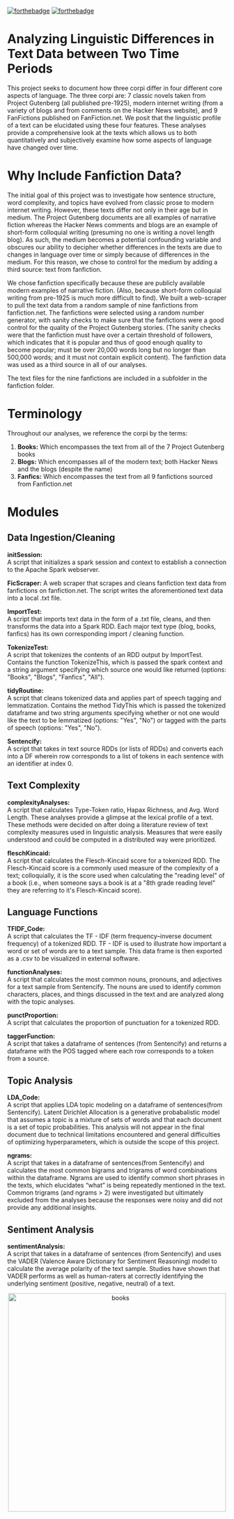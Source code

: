 [![forthebadge](https://forthebadge.com/images/badges/built-with-love.svg)](https://forthebadge.com) [![forthebadge](https://forthebadge.com/images/badges/powered-by-coffee.svg)](https://forthebadge.com)

# Analyzing Linguistic Differences in Text Data between Two Time Periods
This project seeks to document how three corpi differ in four different core aspects of language. The three corpi are: 7 classic novels taken from Project Gutenberg (all published pre-1925), modern internet writing (from a variety of blogs and from comments on the Hacker News website), and 9 FanFictions published on FanFiction.net. We posit that the linguistic profile of a text can be elucidated using these four features. These analyses provide a comprehensive look at the texts which allows us to both quantitatively and subjectively examine how some aspects of language have changed over time.

# Why Include Fanfiction Data?
The initial goal of this project was to investigate how sentence structure, word complexity, and topics have evolved from classic prose to modern internet writing. However, these texts differ not only in their age but in medium. The Project Gutenberg documents are all examples of narrative fiction whereas the Hacker News comments and blogs are an example of short-form colloquial writing (presuming no one is writing a novel length blog). As such, the medium becomes a potential confounding variable and obscures our ability to decipher whether differences in the texts are due to changes in language over time or simply because of differences in the medium. For this reason, we chose to control for the medium by adding a third source: text from fanfiction. 

We chose fanfiction specifically because these are publicly available modern examples of narrative fiction. (Also, because short-form colloquial writing from pre-1925 is much more difficult to find). We built a web-scraper to pull the text data from a random sample of nine fanfictions from fanfiction.net. The fanfictions were selected using a random number generator, with sanity checks to make sure that the fanfictions were a good control for the quality of the Project Gutenberg stories. (The sanity checks were that the fanfiction must have over a certain threshold of followers, which indicates that it is popular and thus of good enough quality to become popular; must be over 20,000 words long but no longer than 500,000 words; and it must not contain explicit content). The fanfiction data was used as a third source in all of our analyses. 

The text files for the nine fanfictions are included in a subfolder in the fanfiction folder. 

# Terminology

Throughout our analyses, we reference the corpi by the terms: 

1. **Books:** Which encompasses the text from all of the 7 Project Gutenberg books
2. **Blogs:** Which encompasses all of the modern text; both Hacker News and the blogs (despite the name)
3. **Fanfics:** Which encompasses the text from all 9 fanfictions sourced from Fanfiction.net

# Modules 
## Data Ingestion/Cleaning 
**initSession:**   
        A script that initializes a spark session and context to establish a connection to the Apache Spark webserver.   
        
**FicScraper:** 
              A web scraper that scrapes and cleans fanfiction text data from fanfictions on fanfiction.net. The script writes the aforementioned text data into a local .txt file. 
              
**ImportTest:**  
              A script that imports text data in the form of a .txt file, cleans, and then transforms the data into a Spark RDD. Each major text type (blog, books, fanfics) has its own corresponding import / cleaning function. 
              
**TokenizeTest:**   
              A script that tokenizes the contents of an RDD output by ImportTest. Contains the function TokenizeThis, which is passed the spark context and a string argument specifying which source one would like returned (options: "Books", "Blogs", "Fanfics", "All").
              
**tidyRoutine:**     
              A script that cleans tokenized data and applies part of speech tagging and lemmatization. Contains the method TidyThis which is passed the tokenized dataframe and two string arguments specifying whether or not one would like the text to be lemmatized (options: "Yes", "No") or tagged with the parts of speech (options: "Yes", "No").          
                
**Sentencify:**     
              A script that takes in text source RDDs (or lists of RDDs) and converts each into a DF wherein row corresponds to a list of tokens in each sentence with an identifier at index 0. 
              
## Text Complexity  
**complexityAnalyses:**   
              A script that calculates Type-Token ratio, Hapax Richness, and Avg. Word Length. These analyses provide a glimpse at the lexical profile of a text. These methods were decided on after doing a literature review of text complexity measures used in linguistic analysis. Measures that were easily understood and could be computed in a distributed way were prioritized.    
               
**fleschKincaid:**    
              A script that calculates the Flesch-Kincaid score for a tokenized RDD. The Flesch-Kincaid score is a commonly used measure of the complexity of a text; colloquially, it is the score used when calculating the "reading level" of a book (i.e., when someone says a book is at a "8th grade reading level" they are referring to it's Flesch-Kincaid score). 
              
## Language Functions

**TFIDF_Code:**    
        A script that calculates the TF - IDF (term frequency–inverse document frequency) of a tokenized RDD. TF - IDF is used to illustrate how important a word or set of words are to a text sample. This data frame is then exported as a .csv to be visualized in external software.

**functionAnalyses:**    
              A script that calculates the most common nouns, pronouns, and adjectives for a text sample from Sentencify. The nouns are used to identify common characters, places, and things discussed in the text and are analyzed along with the topic analyses. 
              
**punctProportion:**  
              A script that calculates the proportion of punctuation for a tokenized RDD. 
              
**taggerFunction:**  
              A script that takes a dataframe of sentences (from Sentencify) and returns a dataframe with the POS tagged where each row corresponds to a token from a source. 

## Topic Analysis  

**LDA_Code:**  
              A script that applies LDA topic modeling on a dataframe of sentences(from Sentencify). Latent Dirichlet Allocation is a generative probabalistic model that assumes a topic is a mixture of sets of words and that each document is a set of topic probabilities. This analysis will not appear in the final document due to technical limitations encountered and general difficulties of optimizing hyperparameters, which is outside the scope of this project.   

**ngrams:**    
              A script that takes in a dataframe of sentences(from Sentencify) and calculates the most common bigrams and trigrams of word combinations within the dataframe. Ngrams are used to identify common short phrases in the texts, which elucidates “what” is being repeatedly mentioned in the text. Common trigrams (and ngrams > 2) were investigated but ultimately excluded from the analyses because the responses were noisy and did not provide any additional insights. 


## Sentiment Analysis 

**sentimentAnalysis:**   
              A script that takes in a dataframe of sentences (from Sentencify) and uses the VADER (Valence Aware Dictionary for Sentiment Reasoning) model to calculate the average polarity of the text sample. Studies have shown that VADER performs as well as human-raters at correctly identifying the underlying sentiment (positive, negative, neutral) of a text. 
              
 <p align="center"><img src="https://thumbs.dreamstime.com/t/books-many-different-colors-horizontal-line-39159446.jpg" alt="books" width="500"/></p>
